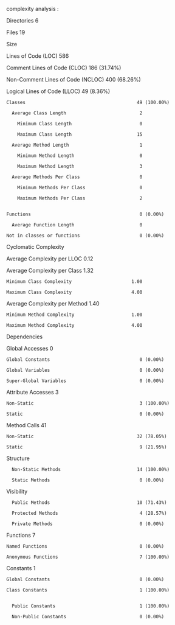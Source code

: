 
complexity analysis :

Directories                                          6

Files                                               19

Size

  Lines of Code (LOC)                              586
  
  Comment Lines of Code (CLOC)                     186 (31.74%)
  
  Non-Comment Lines of Code (NCLOC)                400 (68.26%)
  
  Logical Lines of Code (LLOC)                      49 (8.36%)
  
  
    Classes                                         49 (100.00%)
    
      Average Class Length                           2
      
        Minimum Class Length                         0
        
        Maximum Class Length                        15
        
      Average Method Length                          1
      
        Minimum Method Length                        0
        
        Maximum Method Length                        3
        
      Average Methods Per Class                      0
      
        Minimum Methods Per Class                    0
        
        Maximum Methods Per Class                    2
        
        
    Functions                                        0 (0.00%)
    
      Average Function Length                        0
      
    Not in classes or functions                      0 (0.00%)
    

Cyclomatic Complexity

  Average Complexity per LLOC                     0.12
  
  Average Complexity per Class                    1.32
  
    Minimum Class Complexity                      1.00
    
    Maximum Class Complexity                      4.00
    
  Average Complexity per Method                   1.40
  
    Minimum Method Complexity                     1.00
    
    Maximum Method Complexity                     4.00
    

Dependencies


  Global Accesses                                    0
  
    Global Constants                                 0 (0.00%)
    
    Global Variables                                 0 (0.00%)
    
    Super-Global Variables                           0 (0.00%)
    
  Attribute Accesses                                 3
  
    Non-Static                                       3 (100.00%)
    
    Static                                           0 (0.00%)
    
  Method Calls                                      41
  
    Non-Static                                      32 (78.05%)
    
    Static                                           9 (21.95%)
    

Structure

      Non-Static Methods                            14 (100.00%)
      
      Static Methods                                 0 (0.00%)
   
   Visibility
   
      Public Methods                                10 (71.43%)
      
      Protected Methods                              4 (28.57%)
      
      Private Methods                                0 (0.00%)
 
 Functions                                          7
 
    Named Functions                                  0 (0.00%)
    
    Anonymous Functions                              7 (100.00%)
    
  Constants                                          1
  
    Global Constants                                 0 (0.00%)
    
    Class Constants                                  1 (100.00%)
    
    
      Public Constants                               1 (100.00%)
      
      Non-Public Constants                           0 (0.00%)
      
